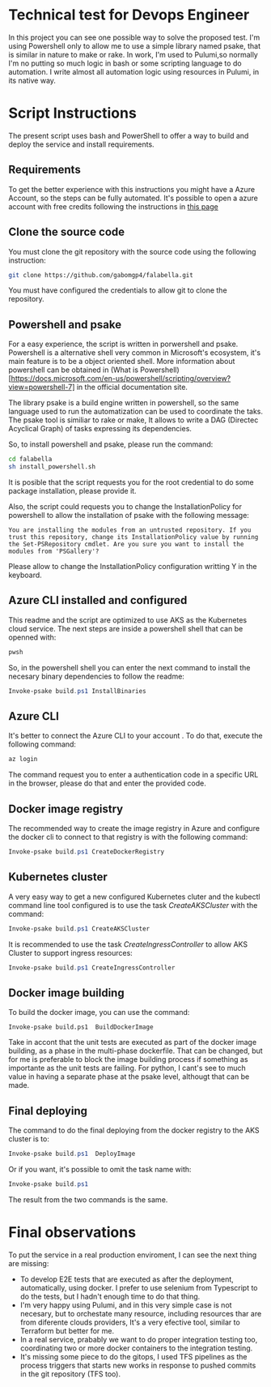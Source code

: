 # Technical test for Devops Engineer

In this project you can see one possible way to solve the proposed test. I'm using Powershell only to allow me to use a simple library named psake, that is similar in nature to make or rake. In work, I'm used to Pulumi,so normally I'm no putting so much logic in bash or some scripting language to do automation. I write almost all automation logic using resources in Pulumi, in its native way.

# Script Instructions

The present script uses bash and PowerShell to offer a way to build and deploy the service and install requirements.

## Requirements

To get the better experience with this instructions you might have a Azure Account, so the steps can be fully automated. It's possible to open a azure account with free credits following the instructions in [this page](https://azure.microsoft.com/en-us/free/)

## Clone the source code

You must clone the git repository with the source code using the following instruction:

```bash
git clone https://github.com/gabomgp4/falabella.git
```

You must have configured the credentials to allow git to clone the repository.

## Powershell and psake

For a easy experience, the script is written in porwershell and psake. Powershell is a alternative shell very common in Microsoft's ecosystem, it's main feature is to be a object oriented shell. More information about powershell can be obtained in (What is Powershell)[https://docs.microsoft.com/en-us/powershell/scripting/overview?view=powershell-7] in the official documentation site.

The library psake is a build engine written in powershell, so the same language used to run the automatization can be used to coordinate the taks. The psake tool is similiar to rake or make, It allows to write a DAG (Directec Acyclical Graph) of tasks expressing its dependencies.

So, to install powershell and psake, please run the command:

```bash
cd falabella
sh install_powershell.sh
```

It is posible that the script requests you for the root credential to do some package installation, please provide it.

Also, the script could requests you to change the InstallationPolicy for powershell to allow the installation of psake with the following message:

    You are installing the modules from an untrusted repository. If you trust this repository, change its InstallationPolicy value by running the Set-PSRepository cmdlet. Are you sure you want to install the modules from 'PSGallery'?


Please allow to change the InstallationPolicy configuration writting Y in the keyboard.

## Azure CLI installed and configured
This readme and the script are optimized to use AKS as the Kubernetes cloud service. The next steps are inside a powershell shell that can be openned with:

```bash
pwsh
```

So, in the powershell shell you can enter the next command to install the necesary binary dependencies to follow the readme:

```powershell
Invoke-psake build.ps1 InstallBinaries
```

## Azure CLI

It's better to connect the Azure CLI to your account . To do that, execute the following command:

```powershell
az login
```

The command request you to enter a authentication code in a specific URL in the browser, please do that and enter the provided code.

## Docker image registry

The recommended way to create the image registry in Azure and configure the docker cli to connect to that registry is with the following command:

```powershell
Invoke-psake build.ps1 CreateDockerRegistry
```

## Kubernetes cluster


A very easy way to get a new configured Kubernetes cluter and the kubectl command line tool configured is to use the task *CreateAKSCluster* with the command:

```powershell
Invoke-psake build.ps1 CreateAKSCluster
```

It is recommended to use the task *CreateIngressController* to allow AKS Cluster to support ingress resources:

```powershell
Invoke-psake build.ps1 CreateIngressController
```

## Docker image building

To build the docker image, you can use the command:

```
Invoke-psake build.ps1  BuildDockerImage
```

Take in accont that the unit tests are executed as part of the docker image building, as a phase in the multi-phase dockerfile. That can be changed, but for me is preferable to block the image building process if something as importante as the unit tests are failing. For python, I cant's see to much value in having a separate phase at the psake level, althougt that can be made.

## Final deploying

The command to do the final deploying from the docker registry to the AKS cluster is to:

```powershell
Invoke-psake build.ps1  DeployImage
```

Or if you want, it's possible to omit the task name with:

```powershell
Invoke-psake build.ps1
```

The result from the two commands is the same.

# Final observations

To put the service in a real production enviroment, I can see the next thing are missing:

* To develop E2E tests that are executed as after the deployment, automatically, using docker. I prefer to use selenium from Typescript to do the tests, but I hadn't enough time to do that thing.
* I'm very happy using Pulumi, and in this very simple case is not necesary, but to orchestate many resource, including resources thar are from diferente clouds providers, It's a very efective tool, similar to Terraform but better for me.
* In a real service, prabably we want to do proper integration testing too, coordinating two or more docker containers to the integration testing.
* It's missing some piece to do the gitops, I used TFS pipelines as the process triggers that starts new works in response to pushed commits in the git repository (TFS too).